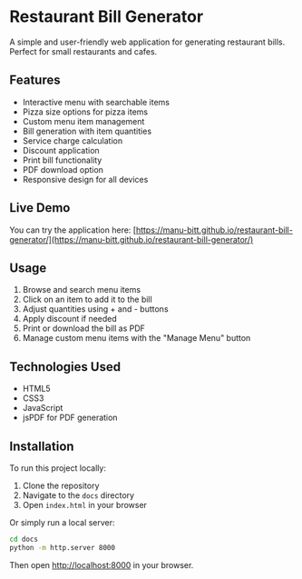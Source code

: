 # Restaurant Bill Generator

A simple and user-friendly web application for generating restaurant bills. Perfect for small restaurants and cafes.

## Features

- Interactive menu with searchable items
- Pizza size options for pizza items
- Custom menu item management
- Bill generation with item quantities
- Service charge calculation
- Discount application
- Print bill functionality
- PDF download option
- Responsive design for all devices

## Live Demo

You can try the application here: [https://manu-bitt.github.io/restaurant-bill-generator/](https://manu-bitt.github.io/restaurant-bill-generator/)

## Usage

1. Browse and search menu items
2. Click on an item to add it to the bill
3. Adjust quantities using + and - buttons
4. Apply discount if needed
5. Print or download the bill as PDF
6. Manage custom menu items with the "Manage Menu" button

## Technologies Used

- HTML5
- CSS3
- JavaScript
- jsPDF for PDF generation

## Installation

To run this project locally:

1. Clone the repository
2. Navigate to the `docs` directory
3. Open `index.html` in your browser

Or simply run a local server:

```bash
cd docs
python -m http.server 8000
```

Then open [http://localhost:8000](http://localhost:8000) in your browser.
